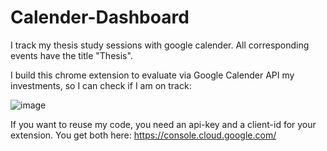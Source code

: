 # Calender-Dashboard

I track my thesis study sessions with google calender. All corresponding events have the title "Thesis". 

I build this chrome extension to evaluate via Google Calender API my investments, so I can check if I am on track:

![image](https://user-images.githubusercontent.com/80718816/232624818-0ceb5ce1-b3cb-4e52-b1d1-8843e717f1be.png)


If you want to reuse my code, you need an api-key and a client-id for your extension. 
You get both here: https://console.cloud.google.com/
